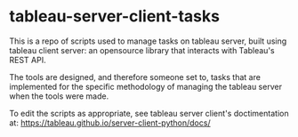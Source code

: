 # tableau-server-client-tasks

This is a repo of scripts used to manage tasks on tableau server, built using tableau client server: an opensource library that interacts with Tableau's REST API.

The tools are designed, and therefore someone set to, tasks that are implemented for the specific methodology of managing the tableau server when the tools were made.

To edit the scripts as appropriate, see tableau server client's doctimentation at: https://tableau.github.io/server-client-python/docs/
